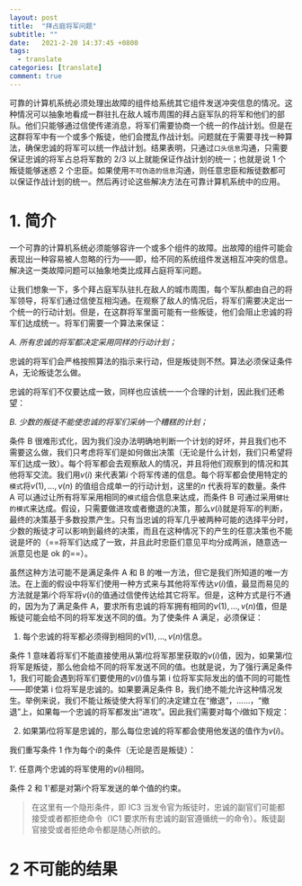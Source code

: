 ```yaml
---
layout: post
title:  "拜占庭将军问题"
subtitle: ""
date:   2021-2-20 14:37:45 +0800
tags:
  - translate
categories: [translate]
comment: true
---
```




可靠的计算机系统必须处理出故障的组件给系统其它组件发送冲突信息的情况。这种情况可以抽象地看成一群驻扎在敌人城市周围的拜占庭军队的将军和他们的部队。他们只能够通过信使传递消息，将军们需要协商一个统一的作战计划。但是在这群将军中有一个或多个叛徒，他们会搅乱作战计划。问题就在于需要寻找一种算法，确保忠诚的将军可以统一作战计划。结果表明，只通过`口头信息`沟通，只需要保证忠诚的将军占总将军数的 2/3 以上就能保证作战计划的统一；也就是说 1 个叛徒能够迷惑 2 个忠臣。如果使用`不可伪造的信息`沟通，则任意忠臣和叛徒数都可以保证作战计划的统一。然后再讨论这些解决方法在可靠计算机系统中的应用。



# 1. 简介

一个可靠的计算机系统必须能够容许一个或多个组件的故障。出故障的组件可能会表现出一种容易被人忽略的行为——即，给不同的系统组件发送相互冲突的信息。解决这一类故障问题可以抽象地类比成拜占庭将军问题。

让我们想象一下，多个拜占庭军队驻扎在敌人的城市周围，每个军队都由自己的将军领导，将军们通过信使互相沟通。在观察了敌人的情况后，将军们需要决定出一个统一的行动计划。但是，在这群将军里面可能有一些叛徒，他们会阻止忠诚的将军们达成统一。将军们需要一个算法来保证：

*A. 所有忠诚的将军都决定采用同样的行动计划；*

忠诚的将军们会严格按照算法的指示来行动，但是叛徒则不然。算法必须保证条件 A，无论叛徒怎么做。

忠诚的将军们不仅要达成一致，同样也应该统一一个合理的计划，因此我们还希望：

*B. 少数的叛徒不能使忠诚的将军们采纳一个糟糕的计划；*

条件 B 很难形式化，因为我们没办法明确地判断一个计划的好坏，并且我们也不需要这么做，我们只考虑将军们是如何做出决策（无论是什么计划，我们只希望将军们达成一致）。每个将军都会去观察敌人的情况，并且将他们观察到的情况和其他将军交流。我们用$v(i)$ 来代表第$i$ 个将军传递的信息。每个将军都会使用特定的`模式`将$v(1),...,v(n)$ 的值组合成单一的行动计划，这里的$n$ 代表将军的数量。条件 A 可以通过让所有将军采用相同的`模式`组合信息来达成，而条件 B 可通过采用`健壮的模式`来达成。假设，只需要做进攻或者撤退的决策，那么$v(i)$就是将军$i$的判断，最终的决策基于多数投票产生。只有当忠诚的将军几乎被两种可能的选择平分时，少数的叛徒才可以影响到最终的决策，而且在这种情况下的产生的任意决策也不能说是坏的（==将军们达成了一致，并且此时忠臣们意见平均分成两派，随意选一派意见也是 ok 的==）。

虽然这种方法可能不是满足条件 A 和 B 的唯一方法，但它是我们所知道的唯一方法。在上面的假设中将军们使用一种方式来与其他将军传达$v(i)$值，最显而易见的方法就是第$i$个将军将$v(i)$的值通过信使传达给其它将军。但是，这种方式是行不通的，因为为了满足条件 A，要求所有忠诚的将军拥有相同的$v(1),...,v(n)$值，但是叛徒可能会给不同的将军发送不同的值。为了使条件 A 满足，必须保证：

1. 每个忠诚的将军都必须得到相同的$v(1),...,v(n)$信息。

条件 1 意味着将军们不能直接使用从第$i$位将军那里获取的$v(i)$值，因为，如果第$i$位将军是叛徒，那么他会给不同的将军发送不同的值。也就是说，为了强行满足条件 1，我们可能会遇到将军们要使用的$v(i)$值与第 i 位将军实际发出的值不同的可能性——即使第 i 位将军是忠诚的。如果要满足条件 B，我们绝不能允许这种情况发生。举例来说，我们不能让叛徒使大将军们的决定建立在“撤退”，……，“撤退”上，如果每一个忠诚的将军都发出“进攻”。因此我们需要对每个$i$做如下规定：

2. 如果第$i$位将军是忠诚的，那么每位忠诚的将军都会使用他发送的值作为$v(i)$。

我们重写条件 1 作为每个$i$的条件（无论是否是叛徒）：

1'. 任意两个忠诚的将军使用的$v(i)$相同。

条件 2 和 1'都是对第$i$个将军发送的单个值的约束。



> 在这里有一个隐形条件，即 IC3 当发令官为叛徒时，忠诚的副官们可能都接受或者都拒绝命令（IC1 要求所有忠诚的副官遵循统一的命令）。叛徒副官接受或者拒绝命令都是随心所欲的。

# 2 不可能的结果

